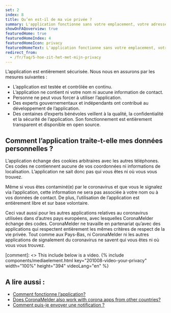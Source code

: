 ```yaml
---
set: 2
index: 8
title: Qu’en est-il de ma vie privée ?
summary: L'application fonctionne sans votre emplacement, votre adresse e-mail, votre numéro de téléphone ou d'autres informations de contact.
showOnFAQoverview: true
featuredHome: true
featuredHomeIndex: 4
featuredHomeIcon: privacy
featuredHomeText: L'application fonctionne sans votre emplacement, votre adresse e-mail, votre numéro de téléphone ou d'autres informations de contact.
redirect_from: 
  - /fr/faq/5-hoe-zit-het-met-mijn-privacy
---
```

L’application est entièrement sécurisée. Nous nous en assurons par les mesures suivantes :

- L’application est testée et contrôlée en continu.
- L’application ne contient ni votre nom ni aucune information de contact.
- Personne ne peut vous forcer à utiliser l’application.
- Des experts gouvernementaux et indépendants ont contribué au développement de l’application.
- Des centaines d’experts bénévoles veillent à la qualité, la confidentialité et la sécurité de l’application. Son fonctionnement est entièrement transparent et disponible en open source.

## Comment l’application traite-t-elle mes données personnelles ?

L’application échange des cookies arbitraires avec les autres téléphones. Ces codes ne contiennent aucune de vos coordonnées ni informations de localisation. L’application ne sait donc pas qui vous êtes ni où vous vous trouvez.

Même si vous êtes contaminé(e) par le coronavirus et que vous le signalez via l’application, cette information ne sera pas associée à votre nom ou à vos données de contact. De plus, l’utilisation de l’application est entièrement libre et sur base volontaire.

Ceci vaut aussi pour les autres applications relatives au coronavirus utilisées dans d’autres pays européens, avec lesquelles CoronaMelder échange des codes. CoronaMelder ne travaille en partenariat qu’avec des applications qui respectent entièrement les mêmes critères de respect de la vie privée. Tout comme aux Pays-Bas, ni CoronaMelder ni les autres applications de signalement du coronavirus ne savent qui vous êtes ni où vous vous trouvez.

[comment]: <> This include below is a video.
{% include components/mediaelement.html key="201008-video-your-privacy" width="100%" height="394"  videoLang="en" %}

## A lire aussi :
 
- <a href="/{{page.lang}}/faq/1-2-hoe-werkt-de-app" lang="en" hreflang="en">Comment fonctionne l’application?</a>
- <a href="/{{page.lang}}/faq/13-gebruik-app-uit-ander-land" lang="en" hreflang="en">Does CoronaMelder also work with corona apps from other countries?</a>
- <a href="/{{page.lang}}/faq/1-4-hoe-stuur-ik-een-melding" lang="en" hreflang="en">Comment puis-je envoyer une notification ?</a>
